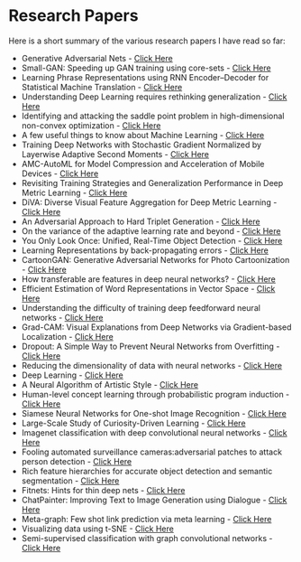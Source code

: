 # Research Papers

Here is a short summary of the various research papers I have read so far:
* Generative Adversarial Nets - [Click Here](https://github.com/RamnathKumar181/Research_Papers/blob/master/Generative%20Adversarial%20Nets.md)
* Small-GAN: Speeding up GAN training using core-sets - [Click Here](https://github.com/RamnathKumar181/Research_Papers/blob/master/Small-GAN:%20Speeding%20up%20GAN%20training%20using%20core-sets.md)
* Learning Phrase Representations using RNN Encoder–Decoder for Statistical Machine Translation - [Click Here](https://github.com/RamnathKumar181/Research_Papers/blob/master/Learning%20Phrase%20Representations%20using%20RNN%20Encoder%E2%80%93Decoder%20for%20Statistical%20Machine%20Translation.md)
* Understanding Deep Learning requires rethinking generalization - [Click Here](https://github.com/RamnathKumar181/Research_Papers/blob/master/Understanding%20Deep%20Learning%20requires%20rethinking%20generalization.md)
* Identifying and attacking the saddle point problem in high-dimensional non-convex optimization - [Click Here](https://github.com/RamnathKumar181/Research_Papers/blob/master/Identifying%20and%20attacking%20the%20saddle%20point%20problem%20in%20high-dimensional%20non-convex%20optimization.md)
* A few useful things to know about Machine Learning - [Click Here](https://github.com/RamnathKumar181/Research_Papers/blob/master/A%20few%20useful%20things%20to%20know%20about%20Machine%20Learning.md)
* Training Deep Networks with Stochastic Gradient Normalized by Layerwise Adaptive Second Moments - [Click Here](https://github.com/RamnathKumar181/Research_Papers/blob/master/Training%20Deep%20Networks%20with%20Stochastic%20Gradient%20Normalized%20by%20Layerwise%20Adaptive%20Second%20Moments.md)
* AMC-AutoML for Model Compression and Acceleration of Mobile Devices - [Click Here](https://github.com/RamnathKumar181/Research_Papers/blob/master/AMC-AutoML%20for%20Model%20Compression%20and%20Acceleration%20of%20Mobile%20Devices.md)
* Revisiting Training Strategies and Generalization Performance in Deep Metric Learning - [Click Here](https://github.com/RamnathKumar181/Research_Papers/blob/master/Revisiting%20Training%20Strategies%20and%20Generalization%20Performance%20in%20Deep%20Metric%20Learning.md)
* DiVA: Diverse Visual Feature Aggregation for Deep Metric Learning - [Click Here](https://github.com/RamnathKumar181/Research_Papers/blob/master/DiVA:%20Diverse%20Visual%20Feature%20Aggregation%20for%20Deep%20Metric%20Learning.md)
* An Adversarial Approach to Hard Triplet Generation - [Click Here](https://github.com/RamnathKumar181/Research_Papers/blob/master/An%20Adversarial%20Approach%20to%20Hard%20Triplet%20Generation.md)
* On the variance of the adaptive learning rate and beyond - [Click Here](https://github.com/RamnathKumar181/Research_Papers/blob/master/On%20the%20variance%20of%20the%20adaptive%20learning%20rate%20and%20beyond.md)
* You Only Look Once: Unified, Real-Time Object Detection - [Click Here](https://github.com/RamnathKumar181/Research_Papers/blob/master/You%20Only%20Look%20Once:%20Unified%2C%20Real-Time%20Object%20Detection.md)
* Learning Representations by back-propagating errors - [Click Here](https://github.com/RamnathKumar181/Research_Papers/blob/master/Learning%20Representations%20by%20back-propagating%20errors.md)
* CartoonGAN: Generative Adversarial Networks for Photo Cartoonization - [Click Here](https://github.com/RamnathKumar181/Research_Papers/blob/master/CartoonGAN:%20Generative%20Adversarial%20Networks%20for%20Photo%20Cartoonization.md)
* How transferable are features in deep neural networks? - [Click Here](https://github.com/RamnathKumar181/Research_Papers/blob/master/How%20transferable%20are%20features%20in%20deep%20neural%20networks%3F.md)
* Efficient Estimation of Word Representations in Vector Space - [Click Here](https://github.com/RamnathKumar181/Research_Papers/blob/master/Efficient%20Estimation%20of%20Word%20Representations%20in%20Vector%20Space.md)
* Understanding the difficulty of training deep feedforward neural networks - [Click Here](https://github.com/RamnathKumar181/Research_Papers/blob/master/Understanding%20the%20difficulty%20of%20training%20deep%20feedforward%20neural%20networks.md)
* Grad-CAM: Visual Explanations from Deep Networks via Gradient-based Localization - [Click Here](https://github.com/RamnathKumar181/Research_Papers/blob/master/Grad-CAM:%20Visual%20Explanations%20from%20Deep%20Networks%20via%20Gradient-based%20Localization.md)
* Dropout: A Simple Way to Prevent Neural Networks from Overfitting - [Click Here](https://github.com/RamnathKumar181/Research_Papers/blob/master/Dropout:%20A%20Simple%20Way%20to%20Prevent%20Neural%20Networks%20from%20Overfitting.md)
* Reducing the dimensionality of data with neural networks - [Click Here](https://github.com/RamnathKumar181/Research_Papers/blob/master/Reducing%20the%20dimensionality%20of%20data%20with%20neural%20networks.md)
* Deep Learning - [Click Here](https://github.com/RamnathKumar181/Research_Papers/blob/master/Deep%20Learning.md)
* A Neural Algorithm of Artistic Style - [Click Here](https://github.com/RamnathKumar181/Research_Papers/blob/master/A%20Neural%20Algorithm%20of%20Artistic%20Style.md)
* Human-level concept learning through probabilistic program induction - [Click Here](https://github.com/RamnathKumar181/Research_Papers/blob/master/Human-level%20concept%20learning%20through%20probabilistic%20program%20induction.md)
* Siamese Neural Networks for One-shot Image Recognition - [Click Here](https://github.com/RamnathKumar181/Research_Papers/blob/master/Siamese%20Neural%20Networks%20for%20One-shot%20Image%20Recognition.md)
* Large-Scale Study of Curiosity-Driven Learning - [Click Here](https://github.com/RamnathKumar181/Research_Papers/blob/master/Large-Scale%20Study%20of%20Curiosity-Driven%20Learning.md)
* Imagenet classification with deep convolutional neural networks - [Click Here](https://github.com/RamnathKumar181/Research_Papers/blob/master/Imagenet%20classification%20with%20deep%20convolutional%20neural%20networks.md)
* Fooling automated surveillance cameras:adversarial patches to attack person detection - [Click Here](https://github.com/RamnathKumar181/Research_Papers/blob/master/Fooling%20automated%20surveillance%20cameras:adversarial%20patches%20to%20attack%20person%20detection.md)   
* Rich feature hierarchies for accurate object detection and semantic segmentation - [Click Here](https://github.com/RamnathKumar181/Research_Papers/blob/master/Rich%20feature%20hierarchies%20for%20accurate%20object%20detection%20and%20semantic%20segmentation.md)
* Fitnets: Hints for thin deep nets - [Click Here](https://github.com/RamnathKumar181/Research_Papers/blob/master/Fitnets:%20Hints%20for%20thin%20deep%20nets.md)
* ChatPainter: Improving Text to Image Generation using Dialogue - [Click Here](https://github.com/RamnathKumar181/Research_Papers/blob/master/ChatPainter:%20Improving%20Text%20to%20Image%20Generation%20using%20Dialogue.md)
* Meta-graph: Few shot link prediction via meta learning - [Click Here](https://github.com/RamnathKumar181/Research_Papers/blob/master/Meta-graph:%20Few%20shot%20link%20prediction%20via%20meta%20learning.md)
* Visualizing data using t-SNE - [Click Here](https://github.com/RamnathKumar181/Research_Papers/blob/master/Visualizing%20Data%20using%20t-SNE.md)
* Semi-supervised classification with graph convolutional networks - [Click Here](https://github.com/RamnathKumar181/Research_Papers/blob/master/Semi-supervised%20classification%20with%20graph%20convolutional%20networks.md)
